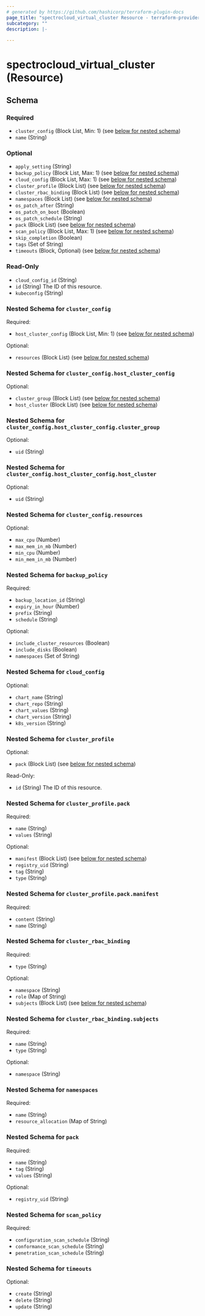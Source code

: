 ```yaml
---
# generated by https://github.com/hashicorp/terraform-plugin-docs
page_title: "spectrocloud_virtual_cluster Resource - terraform-provider-spectrocloud"
subcategory: ""
description: |-
  
---
```


# spectrocloud_virtual_cluster (Resource)





<!-- schema generated by tfplugindocs -->
## Schema

### Required

- `cluster_config` (Block List, Min: 1) (see [below for nested schema](#nestedblock--cluster_config))
- `name` (String)

### Optional

- `apply_setting` (String)
- `backup_policy` (Block List, Max: 1) (see [below for nested schema](#nestedblock--backup_policy))
- `cloud_config` (Block List, Max: 1) (see [below for nested schema](#nestedblock--cloud_config))
- `cluster_profile` (Block List) (see [below for nested schema](#nestedblock--cluster_profile))
- `cluster_rbac_binding` (Block List) (see [below for nested schema](#nestedblock--cluster_rbac_binding))
- `namespaces` (Block List) (see [below for nested schema](#nestedblock--namespaces))
- `os_patch_after` (String)
- `os_patch_on_boot` (Boolean)
- `os_patch_schedule` (String)
- `pack` (Block List) (see [below for nested schema](#nestedblock--pack))
- `scan_policy` (Block List, Max: 1) (see [below for nested schema](#nestedblock--scan_policy))
- `skip_completion` (Boolean)
- `tags` (Set of String)
- `timeouts` (Block, Optional) (see [below for nested schema](#nestedblock--timeouts))

### Read-Only

- `cloud_config_id` (String)
- `id` (String) The ID of this resource.
- `kubeconfig` (String)

<a id="nestedblock--cluster_config"></a>
### Nested Schema for `cluster_config`

Required:

- `host_cluster_config` (Block List, Min: 1) (see [below for nested schema](#nestedblock--cluster_config--host_cluster_config))

Optional:

- `resources` (Block List) (see [below for nested schema](#nestedblock--cluster_config--resources))

<a id="nestedblock--cluster_config--host_cluster_config"></a>
### Nested Schema for `cluster_config.host_cluster_config`

Optional:

- `cluster_group` (Block List) (see [below for nested schema](#nestedblock--cluster_config--host_cluster_config--cluster_group))
- `host_cluster` (Block List) (see [below for nested schema](#nestedblock--cluster_config--host_cluster_config--host_cluster))

<a id="nestedblock--cluster_config--host_cluster_config--cluster_group"></a>
### Nested Schema for `cluster_config.host_cluster_config.cluster_group`

Optional:

- `uid` (String)


<a id="nestedblock--cluster_config--host_cluster_config--host_cluster"></a>
### Nested Schema for `cluster_config.host_cluster_config.host_cluster`

Optional:

- `uid` (String)



<a id="nestedblock--cluster_config--resources"></a>
### Nested Schema for `cluster_config.resources`

Optional:

- `max_cpu` (Number)
- `max_mem_in_mb` (Number)
- `min_cpu` (Number)
- `min_mem_in_mb` (Number)



<a id="nestedblock--backup_policy"></a>
### Nested Schema for `backup_policy`

Required:

- `backup_location_id` (String)
- `expiry_in_hour` (Number)
- `prefix` (String)
- `schedule` (String)

Optional:

- `include_cluster_resources` (Boolean)
- `include_disks` (Boolean)
- `namespaces` (Set of String)


<a id="nestedblock--cloud_config"></a>
### Nested Schema for `cloud_config`

Optional:

- `chart_name` (String)
- `chart_repo` (String)
- `chart_values` (String)
- `chart_version` (String)
- `k8s_version` (String)


<a id="nestedblock--cluster_profile"></a>
### Nested Schema for `cluster_profile`

Optional:

- `pack` (Block List) (see [below for nested schema](#nestedblock--cluster_profile--pack))

Read-Only:

- `id` (String) The ID of this resource.

<a id="nestedblock--cluster_profile--pack"></a>
### Nested Schema for `cluster_profile.pack`

Required:

- `name` (String)
- `values` (String)

Optional:

- `manifest` (Block List) (see [below for nested schema](#nestedblock--cluster_profile--pack--manifest))
- `registry_uid` (String)
- `tag` (String)
- `type` (String)

<a id="nestedblock--cluster_profile--pack--manifest"></a>
### Nested Schema for `cluster_profile.pack.manifest`

Required:

- `content` (String)
- `name` (String)




<a id="nestedblock--cluster_rbac_binding"></a>
### Nested Schema for `cluster_rbac_binding`

Required:

- `type` (String)

Optional:

- `namespace` (String)
- `role` (Map of String)
- `subjects` (Block List) (see [below for nested schema](#nestedblock--cluster_rbac_binding--subjects))

<a id="nestedblock--cluster_rbac_binding--subjects"></a>
### Nested Schema for `cluster_rbac_binding.subjects`

Required:

- `name` (String)
- `type` (String)

Optional:

- `namespace` (String)



<a id="nestedblock--namespaces"></a>
### Nested Schema for `namespaces`

Required:

- `name` (String)
- `resource_allocation` (Map of String)


<a id="nestedblock--pack"></a>
### Nested Schema for `pack`

Required:

- `name` (String)
- `tag` (String)
- `values` (String)

Optional:

- `registry_uid` (String)


<a id="nestedblock--scan_policy"></a>
### Nested Schema for `scan_policy`

Required:

- `configuration_scan_schedule` (String)
- `conformance_scan_schedule` (String)
- `penetration_scan_schedule` (String)


<a id="nestedblock--timeouts"></a>
### Nested Schema for `timeouts`

Optional:

- `create` (String)
- `delete` (String)
- `update` (String)


